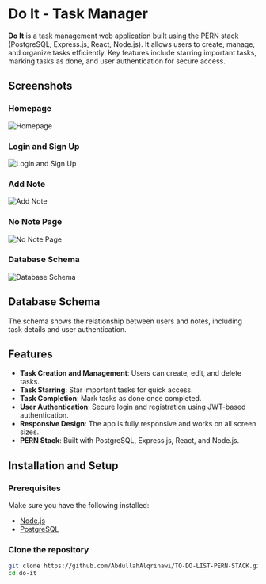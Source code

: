 # Do It - Task Manager

**Do It** is a task management web application built using the PERN stack (PostgreSQL, Express.js, React, Node.js). It allows users to create, manage, and organize tasks efficiently. Key features include starring important tasks, marking tasks as done, and user authentication for secure access.


## Screenshots

### Homepage
![Homepage]([https://github-production-user-asset-6210df.s3.amazonaws.com/123672678/372180960-e51a7972-f9ae-480c-aeb0-d9f7744dc14d.png](https://github-production-user-asset-6210df.s3.amazonaws.com/123672678/372180960-e51a7972-f9ae-480c-aeb0-d9f7744dc14d.png?X-Amz-Algorithm=AWS4-HMAC-SHA256&X-Amz-Credential=AKIAVCODYLSA53PQK4ZA%2F20240930%2Fus-east-1%2Fs3%2Faws4_request&X-Amz-Date=20240930T171827Z&X-Amz-Expires=300&X-Amz-Signature=16e23bc1c57730759ee97067725afd44aad1a806254fefe0ab5f63d581fdd362&X-Amz-SignedHeaders=host))

### Login and Sign Up
![Login and Sign Up]([https://github-production-user-asset-6210df.s3.amazonaws.com/123672678/372182249-99c2efa7-1c8d-43b0-959a-54f4c24965af.png](https://github-production-user-asset-6210df.s3.amazonaws.com/123672678/372182249-99c2efa7-1c8d-43b0-959a-54f4c24965af.png?X-Amz-Algorithm=AWS4-HMAC-SHA256&X-Amz-Credential=AKIAVCODYLSA53PQK4ZA%2F20240930%2Fus-east-1%2Fs3%2Faws4_request&X-Amz-Date=20240930T172255Z&X-Amz-Expires=300&X-Amz-Signature=c47520c7aabc076442433789afa5736dd7b7fd0fd3d8ca0aa8ae529d9302e774&X-Amz-SignedHeaders=host))

### Add Note
![Add Note]([https://github-production-user-asset-6210df.s3.amazonaws.com/123672678/372182523-6675afc4-7564-4a70-becd-8ab441cc66a7.png](https://github-production-user-asset-6210df.s3.amazonaws.com/123672678/372182523-6675afc4-7564-4a70-becd-8ab441cc66a7.png?X-Amz-Algorithm=AWS4-HMAC-SHA256&X-Amz-Credential=AKIAVCODYLSA53PQK4ZA%2F20240930%2Fus-east-1%2Fs3%2Faws4_request&X-Amz-Date=20240930T172346Z&X-Amz-Expires=300&X-Amz-Signature=fc2e6a42b1b9dd6c66015d6d9897563633cb5827c40840eded9adf9711001ab5&X-Amz-SignedHeaders=host))

### No Note Page
![No Note Page]([https://github-production-user-asset-6210df.s3.amazonaws.com/123672678/372182825-01bed66c-2278-4176-8787-43642fc83b75.png](https://github-production-user-asset-6210df.s3.amazonaws.com/123672678/372182825-01bed66c-2278-4176-8787-43642fc83b75.png?X-Amz-Algorithm=AWS4-HMAC-SHA256&X-Amz-Credential=AKIAVCODYLSA53PQK4ZA%2F20240930%2Fus-east-1%2Fs3%2Faws4_request&X-Amz-Date=20240930T172451Z&X-Amz-Expires=300&X-Amz-Signature=48d4329fed65513a8ac31c200189acbc6924481ad060a82f1348cab779c26b19&X-Amz-SignedHeaders=host))

### Database Schema
![Database Schema]([https://github-production-user-asset-6210df.s3.amazonaws.com/123672678/372184321-e8f5a0dd-f3f0-4a07-8c05-d10052f75f80.png](https://github-production-user-asset-6210df.s3.amazonaws.com/123672678/372184321-e8f5a0dd-f3f0-4a07-8c05-d10052f75f80.png?X-Amz-Algorithm=AWS4-HMAC-SHA256&X-Amz-Credential=AKIAVCODYLSA53PQK4ZA%2F20240930%2Fus-east-1%2Fs3%2Faws4_request&X-Amz-Date=20240930T173008Z&X-Amz-Expires=300&X-Amz-Signature=2e499215cf3f20af450581302f39b75b9e7eb17a28f578447bb691d650cfad62&X-Amz-SignedHeaders=host))

## Database Schema

The schema shows the relationship between users and notes, including task details and user authentication.

## Features

- **Task Creation and Management**: Users can create, edit, and delete tasks.
- **Task Starring**: Star important tasks for quick access.
- **Task Completion**: Mark tasks as done once completed.
- **User Authentication**: Secure login and registration using JWT-based authentication.
- **Responsive Design**: The app is fully responsive and works on all screen sizes.
- **PERN Stack**: Built with PostgreSQL, Express.js, React, and Node.js.

## Installation and Setup

### Prerequisites

Make sure you have the following installed:

- [Node.js](https://nodejs.org/)
- [PostgreSQL](https://www.postgresql.org/)

### Clone the repository

```bash
git clone https://github.com/AbdullahAlqrinawi/TO-DO-LIST-PERN-STACK.git
cd do-it
